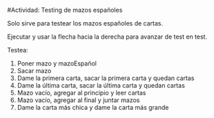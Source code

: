 #Actividad: Testing de mazos españoles

Solo sirve para testear los mazos españoles de cartas.

Ejecutar y usar la flecha hacia la derecha para avanzar de test en test.

Testea: 
  1. Poner mazo y mazoEspañol
  2. Sacar mazo
  3. Dame la primera carta, sacar la primera carta y quedan cartas
  4. Dame la última carta, sacar la última carta y quedan cartas
  5. Mazo vacío, agregar al principio y leer cartas
  6. Mazo vacío, agregar al final y juntar mazos
  7. Dame la carta más chica y dame la carta más grande
  
